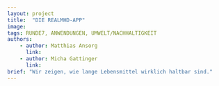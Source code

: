 ```yaml
---
layout: project
title:  "DIE REALMHD-APP"
image:
tags: RUNDE7, ANWENDUNGEN, UMWELT/NACHHALTIGKEIT
authors:
    - author: Matthias Ansorg
      link:
    - author: Micha Gattinger
      link:
brief: "Wir zeigen, wie lange Lebensmittel wirklich haltbar sind."
---
```

